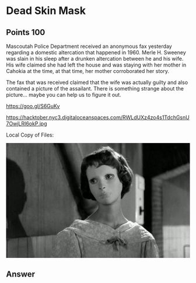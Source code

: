 # Dead Skin Mask

## Points 100

Mascoutah Police Department received an anonymous fax yesterday regarding a domestic altercation that happened in 1960. Merle H. Sweeney was slain in his sleep after a drunken altercation between he and his wife. His wife claimed she had left the house and was staying with her mother in Cahokia at the time, at that time, her mother corroborated her story.

The fax that was received claimed that the wife was actually guilty and also contained a picture of the assailant. There is something strange about the picture… maybe you can help us to figure it out.

https://goo.gl/S6GuKv

https://hacktober.nyc3.digitaloceanspaces.com/RWLdUXz4zo4s1TdchGsnU7OwjLRI6okP.jpg

Local Copy of Files:

![](files/RWLdUXz4zo4s1TdchGsnU7OwjLRI6okP.jpg)

## Answer